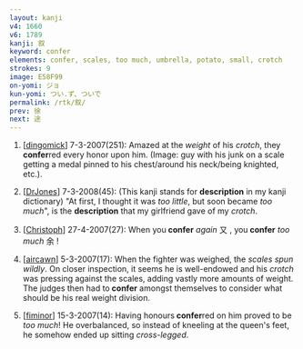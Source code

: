 ```yaml
---
layout: kanji
v4: 1660
v6: 1789
kanji: 叙
keyword: confer
elements: confer, scales, too much, umbrella, potato, small, crotch
strokes: 9
image: E58F99
on-yomi: ジョ
kun-yomi: つい.ず、ついで
permalink: /rtk/叙/
prev: 徐
next: 途
---
```


1) [<a href="http://kanji.koohii.com/profile/dingomick">dingomick</a>] 7-3-2007(251): Amazed at the <em>weight</em> of his <em>crotch</em>, they <strong>confer</strong>red every honor upon him. (Image: guy with his junk on a scale getting a medal pinned to his chest/around his neck/being knighted, etc.).

2) [<a href="http://kanji.koohii.com/profile/DrJones">DrJones</a>] 7-3-2008(45): (This kanji stands for <strong>description</strong> in my kanji dictionary) &quot;At first, I thought it was <em>too little</em>, but soon became <em>too much</em>&quot;, is the <strong>description</strong> that my girlfriend gave of my <em>crotch</em>.

3) [<a href="http://kanji.koohii.com/profile/Christoph">Christoph</a>] 27-4-2007(27): When you<strong> confer</strong> <em>again</em> 又 , you<strong> confer</strong> <em>too much</em> 余 !

4) [<a href="http://kanji.koohii.com/profile/aircawn">aircawn</a>] 5-3-2007(17): When the fighter was weighed, the <em>scales spun wildly</em>. On closer inspection, it seems he is well-endowed and his <em>crotch</em> was pressing against the scales, adding vastly more amounts of weight. The judges then had to<strong> confer</strong> amongst themselves to consider what should be his real weight division.

5) [<a href="http://kanji.koohii.com/profile/fiminor">fiminor</a>] 15-3-2007(14): Having honours<strong> confer</strong>red on him proved to be <em>too much</em>! He overbalanced, so instead of kneeling at the queen&#039;s feet, he somehow ended up sitting <em>cross-legged</em>.

